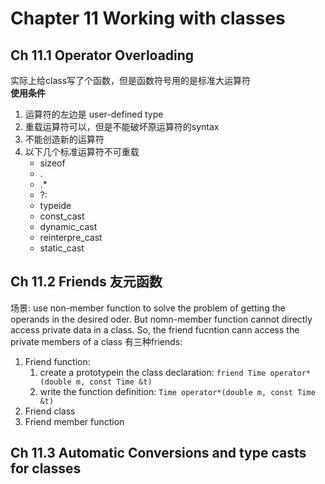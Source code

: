 # Chapter 11 Working with classes
## Ch 11.1 Operator Overloading
实际上给class写了个函数，但是函数符号用的是标准大运算符   
**使用条件**   
1. 运算符的左边是 user-defined type
2. 重载运算符可以，但是不能破坏原运算符的syntax
3. 不能创造新的运算符
4. 以下几个标准运算符不可重载
   * sizeof
   * .
   * .*
   * ?:
   * typeide
   * const_cast
   * dynamic_cast
   * reinterpre_cast
   * static_cast
## Ch 11.2 Friends 友元函数
场景: use non-member function to solve the problem of getting the operands in the desired oder. But nomn-member function cannot directly access private data in a class. So, the friend fucntion cann access the private members of a class
有三种friends:
1. Friend function:
   1) create a prototypein the class declaration: `friend Time operator*(double m, const Time &t)`
   2) write the function definition: `Time operator*(double m, const Time &t)` 
2. Friend class
3. Friend member function
## Ch 11.3 Automatic Conversions and type casts for classes
